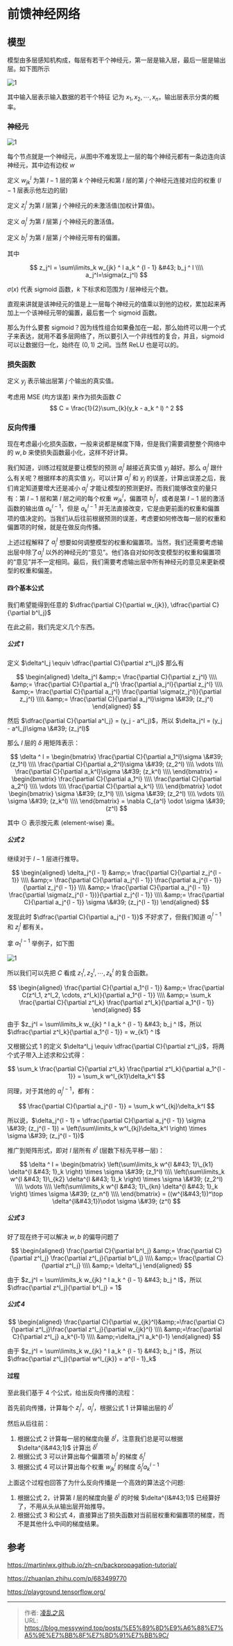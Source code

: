 # 前馈神经网络


## 模型
模型由多层感知机构成，每层有若干个神经元，第一层是输入层，最后一层是输出层。如下图所示

![1](/image/ML/5.jpg)



其中输入层表示输入数据的若干个特征 记为 $x_1, x_2, \cdots, x_n$，输出层表示分类的概率。

### 神经元

![1](/image/ML/6.jpg)

每个节点就是一个神经元，从图中不难发现上一层的每个神经元都有一条边连向该神经元，其中边有边权 $w$

定义 $w ^ l_{jk}$ 为第 $l-1$ 层的第 $k$ 个神经元和第 $l$ 层的第 $j$ 个神经元连接对应的权重 ($l - 1$ 层表示他左边的层)

定义 $z^l_j$ 为第 $l$ 层第 $j$ 个神经元的未激活值(加权计算值)。

定义 $a^l_j$ 为第 $l$ 层第 $j$ 个神经元的激活值。

定义 $b^l_j$ 为第 $l$ 层第 $j$ 个神经元带有的偏置。

其中

$$
z_j^l = \sum\limits_k w_{jk} ^ l a_k ^ {l - 1} &#43; b_j ^ l \\\\
a_j^l=\sigma(z_j^l)
$$

$\sigma(x)$ 代表 sigmoid 函数，$k$ 下标求和范围为 $l$ 层神经元个数。

直观来讲就是该神经元的值是上一层每个神经元的值乘以到他的边权，累加起来再加上一个该神经元带的偏置，最后套一个 sigmoid 函数。

那么为什么要套 sigmoid？因为线性组合如果叠加在一起，那么始终可以用一个式子来表达，就用不着多层网络了，所以要引入一个非线性的复合，并且，sigmoid 可以让数据归一化，始终在 $(0, 1)$ 之间。当然 ReLU 也是可以的。

### 损失函数

定义 $y_j$ 表示输出层第 $j$ 个输出的真实值。

考虑用 MSE (均方误差) 来作为损失函数 $C$
$$
C = \frac{1}{2}\sum_{k}(y_k - a_k ^ l) ^ 2
$$

### 反向传播

现在考虑最小化损失函数，一般来说都是梯度下降，但是我们需要调整整个网络中的 $w, b$ 来使损失函数最小化，这样不好计算。

我们知道，训练过程就是要让模型的预测 $a^l_j$ 越接近真实值 $y_j$ 越好。那么 $a^l_j$ 跟什么有关呢？根据样本的真实值 $y_j$，可以计算 $a^l_j$ 和 $y_j$ 的误差，计算出误差之后，我们肯定知道要增大还是减小 $a^l_j$ 才能让模型的预测更好。而我们能够改变的量只有：第 $l - 1$ 层和第 $l$ 层之间的每个权重 $w^l_{jk}$，偏置项 $b_j^l$，或者是第 $l-1$ 层的激活函数的输出值 $a^{l-1}_k$，但是 $a_k^{l-1}$ 并无法直接改变，它是由更前面的权重和偏置项的值决定的。当我们从后往前根据预测的误差，考虑要如何修改每一层的权重和偏置项的时候，就是在做反向传播。

上述过程解释了 $a_j^l$ 想要如何调整模型的权重和偏置项。当然，我们还需要考虑输出层中除了$a_j^l$ 以外的神经元的“意见”。他们各自对如何改变模型的权重和偏置项的“意见”并不一定相同。最后，我们需要考虑输出层中所有神经元的意见来更新模型的权重和偏差。

#### 四个基本公式

我们希望能得到任意的 $\dfrac{\partial C}{\partial w_{jk}}, \dfrac{\partial C}{\partial b^l_j}$

在此之前，我们先定义几个东西。

##### 公式 1

定义 $\delta^l_j \equiv \dfrac{\partial C}{\partial z^l_j}$
那么有

$$
\begin{aligned}
\delta_j^l &amp;= \frac{\partial C}{\partial z_j^l} \\\\
&amp;= \frac{\partial C}{\partial a_j^l} \frac{\partial a_j^l}{\partial z_j^l} \\\\
&amp;= \frac{\partial C}{\partial a_j^l} \frac{\partial \sigma(z_j^l)}{\partial z_j^l}  \\\\
&amp;= \frac{\partial C}{\partial a_j^l}\sigma \&#39; (z_j^l)
\end{aligned}
$$

然后 $\dfrac{\partial C}{\partial a^l_j} = (y_j - a^l_j)$，所以 $\delta_j^l = (y_j - a^l_j)\sigma \&#39; (z_j^l)$

那么 $l$ 层的 $\delta$ 用矩阵表示：

$$
\delta ^ l = \begin{bmatrix}
\frac{\partial C}{\partial a_1^l}\sigma \&#39; (z_1^l) \\\\
\frac{\partial C}{\partial a_2^l}\sigma \&#39; (z_2^l) \\\\
\vdots \\\\
\frac{\partial C}{\partial a_k^l}\sigma \&#39; (z_k^l) \\\\
\end{bmatrix} = \begin{bmatrix}
\frac{\partial C}{\partial a_1^l} \\\\
\frac{\partial C}{\partial a_2^l} \\\\
\vdots \\\\
\frac{\partial C}{\partial a_k^l} \\\\
\end{bmatrix} \odot \begin{bmatrix}
\sigma \&#39; (z_1^l) \\\\
\sigma \&#39; (z_2^l) \\\\
\vdots \\\\
\sigma \&#39; (z_k^l) \\\\
\end{bmatrix} = \nabla C_{a^l} \odot \sigma \&#39; (z^l)
$$

其中 $\odot$ 表示按元素 (element-wise) 乘。

##### 公式 2

继续对于 $l - 1$ 层进行推导。

$$
\begin{aligned}
\delta_j^{l - 1} &amp;= \frac{\partial C}{\partial z_j^{l - 1}} \\\\
&amp;= \frac{\partial C}{\partial a_j^{l - 1}} \frac{\partial a_j^{l - 1}}{\partial z_j^{l - 1}} \\\\
&amp;= \frac{\partial C}{\partial a_j^{l - 1}} \frac{\partial \sigma(z_j^{l - 1})}{\partial z_j^{l - 1}}  \\\\
&amp;= \frac{\partial C}{\partial a_j^{l - 1}} \sigma \&#39; (z_j^{l - 1})
\end{aligned}
$$

发现此时 $\dfrac{\partial C}{\partial a_j^{l - 1}}$ 不好求了，但我们知道 $a_j^{l - 1}$ 和 $z_j^l$ 都有关。

拿 $a^{l - 1}_1$ 举例子，如下图

![1](/image/ML/7.jpg)

所以我们可以先把 $C$ 看成 $z^l_1, z^l_2, \cdots, z^l_k$ 的复合函数。

$$
\begin{aligned}
\frac{\partial C}{\partial a_1^{l - 1}} &amp;= \frac{\partial C(z^l_1, z^l_2, \cdots, z^l_k)}{\partial a_1^{l - 1}} \\\\
&amp;= \sum_k \frac{\partial C}{\partial z^l_k} \frac{\partial z^l_k}{\partial a_1^{l - 1}}
\end{aligned}
$$

由于 $z_j^l = \sum\limits_k w_{jk} ^ l a_k ^ {l - 1} &#43; b_j ^ l$，所以 $\dfrac{\partial z^l_k}{\partial a_1^{l - 1}} = w_{k1} ^ l$

又根据公式 1 的定义 $\delta^l_j \equiv \dfrac{\partial C}{\partial z^l_j}$，将两个式子带入上述求和公式得：

$$
\sum_k \frac{\partial C}{\partial z^l_k} \frac{\partial z^l_k}{\partial a_1^{l - 1}} = \sum_k w^l_{k1}\delta_k^l
$$

同理，对于其他的 $a^{l - 1}_{j}$，都有：

$$
\frac{\partial C}{\partial a_j^{l - 1}} = \sum_k w^l_{kj}\delta_k^l
$$

所以说，$\delta_j^{l - 1} = \dfrac{\partial C}{\partial a_j^{l - 1}} \sigma \&#39; (z_j^{l - 1}) = \left(\sum\limits_k w^l_{kj}\delta_k^l \right) \times \sigma \&#39; (z_j^{l - 1})$

推广到矩阵形式，即对 $l$ 层所有 $\delta ^ l$ (层数下标先平移一层)：

$$
\delta ^ l = 
\begin{bmatrix}
\left(\sum\limits_k w^{l &#43; 1}\_{k1} \delta^{l &#43; 1}_k \right) \times \sigma \&#39; (z_1^l) \\\\
\left(\sum\limits_k w^{l &#43; 1}\_{k2} \delta^{l &#43; 1}_k \right) \times \sigma \&#39; (z_2^l) \\\\
\vdots \\\\
\left(\sum\limits_k w^{l &#43; 1}\_{kn} \delta^{l &#43; 1}_k \right) \times \sigma \&#39; (z_n^l) \\\\
\end{bmatrix} 
= ((w^{l&#43;1})^\top \delta^{l&#43;1})\odot \sigma \&#39; (z^l)
$$

##### 公式 3

好了现在终于可以解决 $w, b$ 的偏导问题了

$$
\begin{aligned}
\frac{\partial C}{\partial b^l_j} &amp;= \frac{\partial C}{\partial z^l_j} \frac{\partial z^l_j}{\partial b^l_j} \\\\
&amp;= \frac{\partial C}{\partial z^l_j} \\\\
&amp;= \delta^l_j
\end{aligned}
$$

由于 $z_j^l = \sum\limits_k w_{jk} ^ l a_k ^ {l - 1} &#43; b_j ^ l$，所以 $\dfrac{\partial z^l_j}{\partial b^l_j} = 1$

##### 公式 4

$$
\begin{aligned}
\frac{\partial C}{\partial w_{jk}^l}&amp;=\frac{\partial C}{\partial z^l_j}\frac{\partial z^l_j}{\partial w_{jk}^l} \\\\
&amp;=\frac{\partial C}{\partial z^l_j} a_k^{l-1} \\\\
&amp;=\delta_j^l a_k^{l-1}
\end{aligned}
$$

由于 $z_j^l = \sum\limits_k w_{jk} ^ l a_k ^ {l - 1} &#43; b_j ^ l$，所以 $\dfrac{\partial z^l_j}{\partial w^l_{jk}} = a^{l - 1}_k$

#### 过程

至此我们基于 4 个公式，给出反向传播的流程：

首先前向传播，计算每个 $z_j^l$，$a_j^l$，根据公式 1 计算输出层的 $\delta^l$

然后从后往前：

1. 根据公式 2 计算每一层的梯度向量 $\delta^l$，注意我们总是可以根据 $\delta^{l&#43;1}$ 计算出 $\delta^l$
2. 根据公式 3 可以计算出每个偏置项 $b^l_j$ 的梯度 $\delta^l_j$
3. 根据公式 4 可以计算出每个权重 $w^l_{jk}$ 的梯度 $\delta_j^la_k^{l-1}$

上面这个过程也回答了为什么反向传播是一个高效的算法这个问题:

1. 根据公式 2，计算第 $l$ 层的梯度向量 $\delta^l$ 的时候 $\delta^{l&#43;1}$ 已经算好了，不用从头从输出层开始推导。
2. 根据公式 3 和公式 4，直接算出了损失函数对当前层权重和偏置项的梯度，而不是其他什么中间的梯度结果。

## 参考

https://martinlwx.github.io/zh-cn/backpropagation-tutorial/

https://zhuanlan.zhihu.com/p/683499770

https://playground.tensorflow.org/

---

> 作者: [凌乱之风](https://github.com/messywind)  
> URL: https://blog.messywind.top/posts/%E5%89%8D%E9%A6%88%E7%A5%9E%E7%BB%8F%E7%BD%91%E7%BB%9C/  

